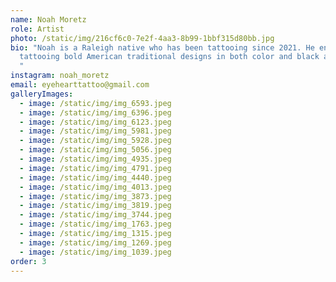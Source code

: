 ```yaml
---
name: Noah Moretz
role: Artist
photo: /static/img/216cf6c0-7e2f-4aa3-8b99-1bbf315d80bb.jpg
bio: "Noah is a Raleigh native who has been tattooing since 2021. He enjoys
  tattooing bold American traditional designs in both color and black and gray.
  "
instagram: noah_moretz
email: eyehearttattoo@gmail.com
galleryImages:
  - image: /static/img/img_6593.jpeg
  - image: /static/img/img_6396.jpeg
  - image: /static/img/img_6123.jpeg
  - image: /static/img/img_5981.jpeg
  - image: /static/img/img_5928.jpeg
  - image: /static/img/img_5056.jpeg
  - image: /static/img/img_4935.jpeg
  - image: /static/img/img_4791.jpeg
  - image: /static/img/img_4440.jpeg
  - image: /static/img/img_4013.jpeg
  - image: /static/img/img_3873.jpeg
  - image: /static/img/img_3819.jpeg
  - image: /static/img/img_3744.jpeg
  - image: /static/img/img_1763.jpeg
  - image: /static/img/img_1315.jpeg
  - image: /static/img/img_1269.jpeg
  - image: /static/img/img_1039.jpeg
order: 3
---
```

